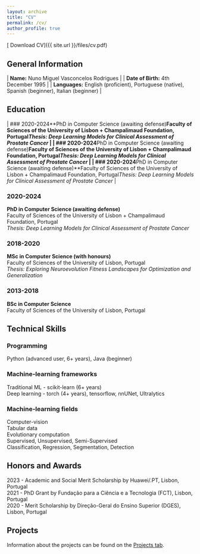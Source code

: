 ```yaml
---
layout: archive
title: "CV"
permalink: /cv/
author_profile: true
---
```


[<i class="fa fa-download"></i> Download CV]({{ site.url }}/files/cv.pdf)


## General Information


| **Name:** Nuno Miguel Vasconcelos Rodrigues                                                      |
| **Date of Birth:** 4th December 1995                                                             |
| **Languages:** English (proficient), Portuguese (native), Spanish (beginner), Italian (beginner) |


## Education

| ### 2020-2024**PhD in Computer Science (awaiting defense)**Faculty of Sciences of the University of Lisbon + Champalimaud Foundation, Portugal*Thesis: Deep Learning Models for Clinical Assessment of Prostate Cancer* |
| ### 2020-2024**PhD in Computer Science (awaiting defense)**Faculty of Sciences of the University of Lisbon + Champalimaud Foundation, Portugal*Thesis: Deep Learning Models for Clinical Assessment of Prostate Cancer* |
| ### 2020-2024**PhD in Computer Science (awaiting defense)**Faculty of Sciences of the University of Lisbon + Champalimaud Foundation, Portugal*Thesis: Deep Learning Models for Clinical Assessment of Prostate Cancer* |

### 2020-2024 
**PhD in Computer Science (awaiting defense)**  
Faculty of Sciences of the University of Lisbon + Champalimaud Foundation, Portugal  
*Thesis: Deep Learning Models for Clinical Assessment of Prostate Cancer*  

### 2018-2020 
**MSc in Computer Science (with honours)**  
Faculty of Sciences of the University of Lisbon, Portugal  
*Thesis: Exploring Neuroevolution Fitness Landscapes for Optimization and Generalization*  

### 2013-2018 
**BSc in Computer Science**  
Faculty of Sciences of the University of Lisbon, Portugal  


## Technical Skills

### Programming
Python (advanced user, 6+ years), Java (beginner)  
### Machine-learning frameworks
Traditional ML - scikit-learn (6+ years)  
Deep learning - torch (4+ years), tensorflow, nnUNet, Ultralytics  
### Machine-learning fields
Computer-vision  
Tabular data  
Evolutionary computation  
Supervised, Unsupervised, Semi-Supervised  
Classification, Regression, Segmentation, Detection  


## Honors and Awards

2023 - Academic and Social Merit Scholarship by Huawei/.PT, Lisbon, Portugal  
2021 - PhD Grant by Fundação para a Ciência e a Tecnologia (FCT), Lisbon, Portugal  
2020 - Merit Scholarship by Direção-Geral do Ensino Superior (DGES), Lisbon, Portugal  

## Projects

<div class="wordwrap">Information about the projects can be found on the <a href="{{ site.baseurl }}/projects/">Projects tab</a>.</div>
